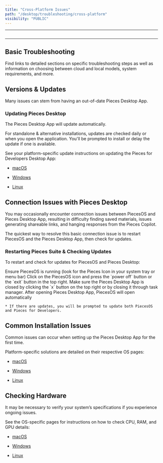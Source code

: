 ```yaml
---
title: "Cross-Platform Issues"
path: "/desktop/troubleshooting/cross-platform"
visibility: "PUBLIC"
---
```

***

<Image src="https://storage.googleapis.com/hashnode_product_documentation_assets/meet_pieces_assets/meet_pieces/troubleshooting/cross_platform/troubleshooting_multiOS.png" alt="" align="center" fullwidth="true" />

***

## Basic Troubleshooting

Find links to detailed sections on specific troubleshooting steps as well as information on choosing between cloud and local models, system requirements, and more.

<on-device-storage />

## Versions & Updates

Many issues can stem from having an out-of-date Pieces Desktop App.

### Updating Pieces Desktop

The Pieces Desktop App will update automatically.

For standalone & alternative installations, updates are checked daily or when you open the application. You'll be prompted to install or delay the update if one is available.

See your platform-specific update instructions on updating the Pieces for Developers Desktop App:

* [macOS](https://docs.pieces.app/products/desktop/troubleshooting/macos#updating-the-pieces-desktop-app)

* [Windows](https://docs.pieces.app/products/desktop/troubleshooting/windows#updating-pieces-desktop-app)

* [Linux](https://docs.pieces.app/products/desktop/troubleshooting/linux#updating-pieces-desktop)

## Connection Issues with Pieces Desktop

You may occasionally encounter connection issues between PiecesOS and Pieces Desktop App, resulting in difficulty finding saved materials, issues generating shareable links, and hanging responses from the Pieces Copilot.

The quickest way to resolve this basic connection issue is to restart PiecesOS and the Pieces Desktop App, then check for updates.

### Restarting Pieces Suite & Checking Updates

To restart and check for updates for PiecesOS and Pieces Desktop:

<Steps>
  <Step title="Make Sure PiecesOS is Running">
    Ensure PiecesOS is running (look for the Pieces Icon in your system tray or menu bar)
  </Step>

  <Step title="Exit PiecesOS">
    Click on the PiecesOS icon and press the `power off` button or the `exit` button in the top right.
  </Step>

  <Step title="Close Pieces for Developers">
    Make sure the Pieces Desktop App is closed by clicking the `x` button on the top right or by closing it through task manager.
  </Step>

  <Step title="Open Pieces Desktop">
    After opening Pieces Desktop App, PiecesOS will open automatically

    * If there are updates, you will be prompted to update both PiecesOS and Pieces for Developers.
  </Step>
</Steps>

## Common Installation Issues

Common issues can occur when setting up the Pieces Desktop App for the first time.

Platform-specific solutions are detailed on their respective OS pages:

* [macOS](https://docs.pieces.app/products/desktop/troubleshooting/macos#common-installation-issues)

* [Windows](https://docs.pieces.app/products/desktop/troubleshooting/windows#common-installation-issues)

* [Linux](https://docs.pieces.app/products/desktop/troubleshooting/linux#common-installation-issues)

## Checking Hardware

It may be necessary to verify your system’s specifications if you experience ongoing issues.

See the OS-specific pages for instructions on how to check CPU, RAM, and GPU details:

* [macOS](https://docs.pieces.app/products/desktop/troubleshooting/macos#checking-os-version)

* [Windows](https://docs.pieces.app/products/desktop/troubleshooting/windows#checking-hardware-specifications)

* [Linux](https://docs.pieces.app/products/desktop/troubleshooting/linux#checking-system-information)
